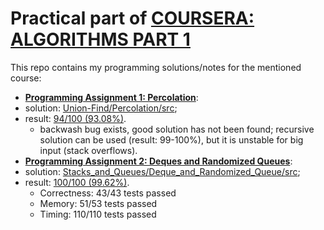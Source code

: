 # Practical part of [COURSERA: ALGORITHMS PART 1](https://www.coursera.org/learn/algorithms-part1)

This repo contains my programming solutions/notes for the mentioned course:
* [**Programming Assignment 1: Percolation**](http://coursera.cs.princeton.edu/algs4/assignments/percolation.html):
 * solution: [Union-Find/Percolation/src](https://github.com/AlexVeprev/algorithms-part1/tree/master/Union-Find/Percolation/src);
 * result: [94/100 (93.08%)](https://www.coursera.org/learn/algorithms-part1/programming/Lhp5z/percolation/submission).
    - backwash bug exists, good solution has not been found; recursive solution can be used (result: 99-100%), but it is unstable for big input (stack overflows).
* [**Programming Assignment 2: Deques and Randomized Queues**](http://coursera.cs.princeton.edu/algs4/assignments/queues.html):
 * solution: [Stacks_and_Queues/Deque_and_Randomized_Queue/src](https://github.com/AlexVeprev/algorithms-part1/tree/master/Stacks_and_Queues/Deque_and_Randomized_Queue/src);
 * result: [100/100 (99.62%)](https://www.coursera.org/learn/algorithms-part1/programming/zamjZ/deques-and-randomized-queues/submission).
    - Correctness:  43/43 tests passed
    - Memory:       51/53 tests passed
    - Timing:       110/110 tests passed
